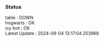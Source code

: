 ### Status


table : DOWN  
hogwarts : OK  
icy-bot : OK  
Latest Update : 2024-09-04 13:17:04.253968
